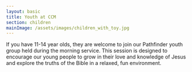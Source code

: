 ```yaml
---
layout: basic
title: Youth at CCM
section: children
mainImage: /assets/images/children_with_toy.jpg
---
```

If you have 11-14 year olds, they are welcome to join our Pathfinder youth group held during the morning service. This session is designed to encourage our young people to grow in their love and knowledge of Jesus and explore the truths of the Bible in a relaxed, fun environment.
